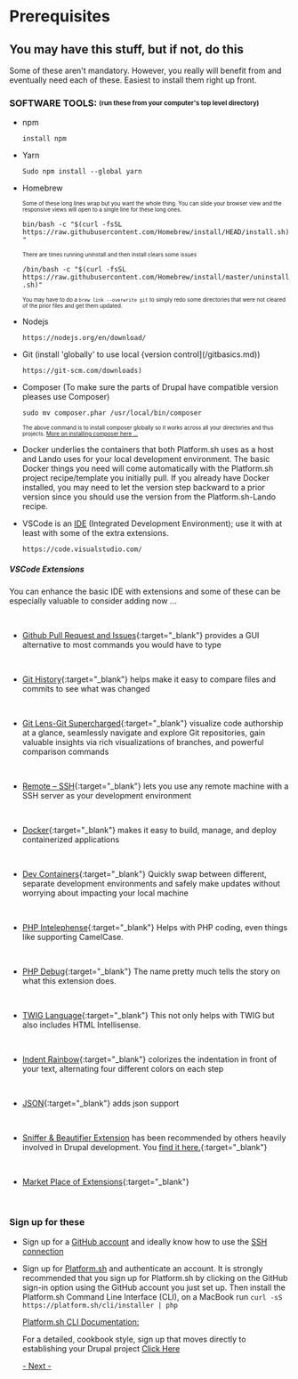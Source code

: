 # Prerequisites

## You may have this stuff, but if not, do this

Some of these aren't mandatory. However, you really will benefit from and eventually need each of these. Easiest to install them right up front.

### SOFTWARE TOOLS: <sub><sup>(run these from your computer's top level directory)</sup></sub>

- npm

    `install npm`


- Yarn

    `Sudo npm install --global yarn`


- Homebrew 

    <sub><sup>Some of these long lines wrap but you want the whole thing.  You can slide your browser view and the responsive views will open to a single line for these long ones. </sup></sub><br>
    
   `bin/bash -c "$(curl -fsSL https://raw.githubusercontent.com/Homebrew/install/HEAD/install.sh)"`

   <sub><sup>There are times running uninstall and then install clears some issues</sup></sub><br>
   
   `/bin/bash -c "$(curl -fsSL https://raw.githubusercontent.com/Homebrew/install/master/uninstall.sh)"`

   <sub><sup>You may have to do a `brew link --overwrite git` to simply redo some directories that were not cleared of the prior files and get them updated.</sup></sub>


- Nodejs

    `https://nodejs.org/en/download/`


- Git (install 'globally' to use local {version control](/gitbasics.md))

    `https://git-scm.com/downloads)`
 
 
- Composer (To make sure the parts of Drupal have compatible version pleases use Composer)

    `sudo mv composer.phar /usr/local/bin/composer`

    <sub><sup>The above command is to install composer globally so it works across all your directories and thus projects. [More on installing composer here …](https://getcomposer.org/download/)</sup></sub>


- Docker underlies the containers that both Platform.sh uses as a host and Lando uses for your local development environment. The basic Docker things you need will come automatically with the Platform.sh project recipe/template you initially pull. If you already have Docker installed, you may need to let the version step backward to a prior version since you should use the version from the Platform.sh-Lando recipe.


- VSCode is an [IDE](book/ide.md) (Integrated Development Environment); use it with at least with some of the extra extensions.

    `https://code.visualstudio.com/` 

##### VSCode Extensions

You can enhance the basic IDE with extensions and some of these can be especially valuable to consider adding now ...

<br>

- [Github Pull Request and Issues](https://marketplace.visualstudio.com/items?itemName=GitHub.vscode-pull-request-github){:target="_blank"} provides a GUI alternative to most commands you would have to type

<br>

- [Git History](https://marketplace.visualstudio.com/items?itemName=donjayamanne.githistory){:target="_blank"} helps make it easy to compare files and commits to see what was changed

<br>

- [Git Lens-Git Supercharged](https://marketplace.visualstudio.com/items?itemName=eamodio.gitlens){:target="_blank"} visualize code authorship at a glance, seamlessly navigate and explore Git repositories, gain valuable insights via rich visualizations of branches, and powerful comparison commands

<br>

- [Remote – SSH](https://marketplace.visualstudio.com/items?itemName=ms-vscode-remote.remote-ssh){:target="_blank"} lets you use any remote machine with a SSH server as your development environment

<br>

- [Docker](https://marketplace.visualstudio.com/items?itemName=ms-azuretools.vscode-docker){:target="_blank"} makes it easy to build, manage, and deploy containerized applications

<br>

- [Dev Containers](https://marketplace.visualstudio.com/items?itemName=ms-vscode-remote.remote-containers){:target="_blank"} Quickly swap between different, separate development environments and safely make updates without worrying about impacting your local machine

<br>

- [PHP Intelephense](https://marketplace.visualstudio.com/items?itemName=bmewburn.vscode-intelephense-client){:target="_blank"}  Helps with PHP coding, even things like supporting CamelCase.

<br>

- [PHP Debug](https://marketplace.visualstudio.com/items?itemName=xdebug.php-debug){:target="_blank"}  The name pretty much tells the story on what this extension does.

<br>

- [TWIG Language](https://marketplace.visualstudio.com/items?itemName=mblode.twig-language){:target="_blank"}  This not only helps with TWIG but also includes HTML Intellisense. 
 
 <br>

- [Indent Rainbow](https://marketplace.visualstudio.com/items?itemName=oderwat.indent-rainbow){:target="_blank"} colorizes the indentation in front of your text, alternating four different colors on each step

<br>

- [JSON](https://marketplace.visualstudio.com/items?itemName=ZainChen.json){:target="_blank"} adds json support

<br>

- [Sniffer & Beautifier Extension](https://www.drupaleasy.com/quicktips/php-sniffer-beautifier-extension-visual-studio-code) has been recommended by others heavily involved in Drupal development. You [find it here.](https://marketplace.visualstudio.com/items?itemName=ValeryanM.vscode-phpsab&ssr=false#overview){:target="_blank"}

<br>

- [Market Place of Extensions](https://marketplace.visualstudio.com/search?target=VSCode&category=Extension%20Packs&sortBy=Installs){:target="_blank"}

<br>



### Sign up for these


- Sign up for a [GitHub account](github.com) and ideally know how to use the [SSH connection](https://www.youtube.com/watch?v=snCP3c7wXw0)

- Sign up for [Platform.sh](https://platform.sh/) and authenticate an account. It is strongly recommended that you sign up for Platform.sh by clicking on the GitHub sign-in option using the GitHub account you just set up.  Then install the Platform.sh Command Line Interface (CLI), on a MacBook run `curl -sS https://platform.sh/cli/installer | php`

    [Platform.sh CLI Documentation:](https://docs.platform.sh/development/cli.html#autocomplete-commands)
    
    For a detailed, cookbook style, sign up that moves directly to establishing your Drupal project [Click Here](../cicd/platformshdrupal.md#stepbystep)
    
    [- Next -](../cicd/platformshdrupal.md)
